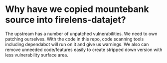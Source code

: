 # Why have we copied mountebank source into firelens-datajet?

The upstream has a number of unpatched vulnerabilities. We need to own patching ourselves. With the code in this repo, code scanning tools including dependabot will run on it and give us warnings. We also can remove unneeded code/features easily to create stripped down version with less vulnerability surface area. 